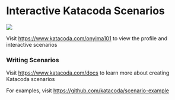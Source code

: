 # Interactive Katacoda Scenarios

[![](http://shields.katacoda.com/katacoda/onyima101/count.svg)](https://www.katacoda.com/onyima101 "Get your profile on Katacoda.com")

Visit https://www.katacoda.com/onyima101 to view the profile and interactive scenarios

### Writing Scenarios
Visit https://www.katacoda.com/docs to learn more about creating Katacoda scenarios

For examples, visit https://github.com/katacoda/scenario-example
